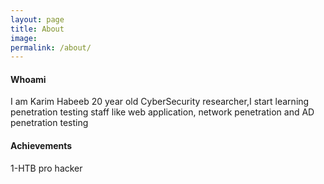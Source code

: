 ```yaml
---
layout: page
title: About
image: 
permalink: /about/
---
```


#### Whoami

 I am Karim Habeeb 20 year old CyberSecurity researcher,I start learning penetration testing staff like web application, network penetration and AD penetration testing 

#### Achievements
 1-HTB pro hacker



